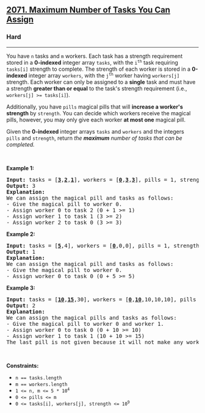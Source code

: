 <h2><a href="https://leetcode.com/problems/maximum-number-of-tasks-you-can-assign">2071. Maximum Number of Tasks You Can Assign</a></h2><h3>Hard</h3><hr><p>You have <code>n</code> tasks and <code>m</code> workers. Each task has a strength requirement stored in a <strong>0-indexed</strong> integer array <code>tasks</code>, with the <code>i<sup>th</sup></code> task requiring <code>tasks[i]</code> strength to complete. The strength of each worker is stored in a <strong>0-indexed</strong> integer array <code>workers</code>, with the <code>j<sup>th</sup></code> worker having <code>workers[j]</code> strength. Each worker can only be assigned to a <strong>single</strong> task and must have a strength <strong>greater than or equal</strong> to the task&#39;s strength requirement (i.e., <code>workers[j] &gt;= tasks[i]</code>).</p>

<p>Additionally, you have <code>pills</code> magical pills that will <strong>increase a worker&#39;s strength</strong> by <code>strength</code>. You can decide which workers receive the magical pills, however, you may only give each worker <strong>at most one</strong> magical pill.</p>

<p>Given the <strong>0-indexed </strong>integer arrays <code>tasks</code> and <code>workers</code> and the integers <code>pills</code> and <code>strength</code>, return <em>the <strong>maximum</strong> number of tasks that can be completed.</em></p>

<p>&nbsp;</p>
<p><strong class="example">Example 1:</strong></p>

<pre>
<strong>Input:</strong> tasks = [<u><strong>3</strong></u>,<u><strong>2</strong></u>,<u><strong>1</strong></u>], workers = [<u><strong>0</strong></u>,<u><strong>3</strong></u>,<u><strong>3</strong></u>], pills = 1, strength = 1
<strong>Output:</strong> 3
<strong>Explanation:</strong>
We can assign the magical pill and tasks as follows:
- Give the magical pill to worker 0.
- Assign worker 0 to task 2 (0 + 1 &gt;= 1)
- Assign worker 1 to task 1 (3 &gt;= 2)
- Assign worker 2 to task 0 (3 &gt;= 3)
</pre>

<p><strong class="example">Example 2:</strong></p>

<pre>
<strong>Input:</strong> tasks = [<u><strong>5</strong></u>,4], workers = [<u><strong>0</strong></u>,0,0], pills = 1, strength = 5
<strong>Output:</strong> 1
<strong>Explanation:</strong>
We can assign the magical pill and tasks as follows:
- Give the magical pill to worker 0.
- Assign worker 0 to task 0 (0 + 5 &gt;= 5)
</pre>

<p><strong class="example">Example 3:</strong></p>

<pre>
<strong>Input:</strong> tasks = [<u><strong>10</strong></u>,<u><strong>15</strong></u>,30], workers = [<u><strong>0</strong></u>,<u><strong>10</strong></u>,10,10,10], pills = 3, strength = 10
<strong>Output:</strong> 2
<strong>Explanation:</strong>
We can assign the magical pills and tasks as follows:
- Give the magical pill to worker 0 and worker 1.
- Assign worker 0 to task 0 (0 + 10 &gt;= 10)
- Assign worker 1 to task 1 (10 + 10 &gt;= 15)
The last pill is not given because it will not make any worker strong enough for the last task.
</pre>

<p>&nbsp;</p>
<p><strong>Constraints:</strong></p>

<ul>
	<li><code>n == tasks.length</code></li>
	<li><code>m == workers.length</code></li>
	<li><code>1 &lt;= n, m &lt;= 5 * 10<sup>4</sup></code></li>
	<li><code>0 &lt;= pills &lt;= m</code></li>
	<li><code>0 &lt;= tasks[i], workers[j], strength &lt;= 10<sup>9</sup></code></li>
</ul>
